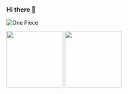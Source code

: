 ### Hi there 👋

![One Piece](https://encrypted-tbn0.gstatic.com/images?q=tbn:ANd9GcQD4aNHG1L-txpk8iCvLeg0Y88liOtnRs3BWA&usqp=CAU)

<p>
    <img src="https://github-readme-stats.vercel.app/api?username=smgalih19&show_icons=true&theme=radical" height=150 />
    <img src="https://github-readme-stats.vercel.app/api/top-langs/?username=smgalih19&layout=compact" height=150 />
</p>
<!--
**smgalih19/smgalih19** is a ✨ _special_ ✨ repository because its `README.md` (this file) appears on your GitHub profile.

Here are some ideas to get you started:

- 🔭 I’m currently working on ...
- 🌱 I’m currently learning ...
- 👯 I’m looking to collaborate on ...
- 🤔 I’m looking for help with ...
- 💬 Ask me about ...
- 📫 How to reach me: ...
- 😄 Pronouns: ...
- ⚡ Fun fact: ...
-->
